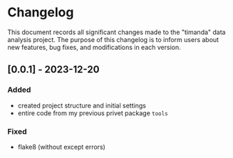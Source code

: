 # Changelog

This document records all significant changes made to the "timanda" data analysis project. The purpose of this changelog is to inform users about new features, bug fixes, and modifications in each version.

## [0.0.1] - 2023-12-20
### Added
- created project structure and initial settings
- entire code from my previous privet package `tools`

### Fixed
- flake8 (without except errors)
